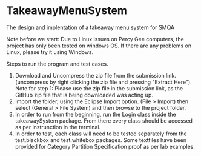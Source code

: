 # TakeawayMenuSystem
The design and implentation of a takeaway menu system for SMQA

Note before we start: Due to Linux issues on Percy Gee computers, the project has only been tested on windows OS. If there are any problems on Linux, please try it using Windows.

Steps to run the program and test cases.

1. Download and Uncompress the zip file from the submission link. (uncompress by right clicking the zip file and pressing "Extract Here").
   Note for step 1: Please use the zip file in the submission link, as the GitHub zip file that is being downloaded was acting up.
3. Import the folder, using the Eclipse Import option. (File > Import) then select (General > File System) and then browse to the project folder.
4. In order to run from the beginning, run the Login class inside the takeawaySystem package. From there every class should be accessed as per instrunction in the terminal.
5. In order to test, each class will need to be tested separately from the test.blackbox and test.whitebox packages. Some textfiles have been provided for Category Partition Specification proof as per lab examples.
   

